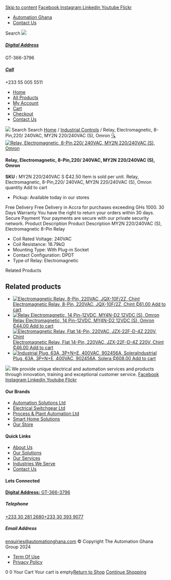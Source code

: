 [Skip to content](https://store.automationghana.com/product/8-pin-relay-my2n-220-240vac-s-omron/#content)
[ Facebook ](https://www.facebook.com/automationgh/) [ Instagram ](https://www.instagram.com/automationgh/) [ Linkedin ](https://www.linkedin.com/company/the-automation-ghana-limited/) [ Youtube ](https://www.youtube.com/channel/UCurrRDUSm5oIW39VXjn1u0w) [ Flickr ](https://www.flickr.com/photos/181794037@N07/)
  * [ Automation Ghana ](https://automationghana.com)
  * [ Contact Us ](https://store.automationghana.com/contact/)


Search
[ ![](https://store.automationghana.com/wp-content/uploads/2024/04/Website-TAGG-Logo-BLUE.png) ](https://store.automationghana.com/)
[ ](https://maps.app.goo.gl/m4xeaagWCNbLk4jM6)
#####  [ Digital Address ](https://maps.app.goo.gl/m4xeaagWCNbLk4jM6)
GT-366-3796 
[ ](tel:+233550055511)
#####  [ Call ](tel:+233550055511)
+233 55 005 5511 
  * [Home](https://store.automationghana.com/)
  * [All Products](https://store.automationghana.com/shop/)
  * [My Account](https://store.automationghana.com/my-account/)
  * [Cart](https://store.automationghana.com/cart/)
  * [Checkout](https://store.automationghana.com/checkout/)
  * [Contact Us](https://store.automationghana.com/contact/)


[![](https://store.automationghana.com/wp-content/uploads/2024/04/AutomationGhana_logo_white.png)](https://store.automationghana.com)
Search
Search
[Home](https://store.automationghana.com) / [Industrial Controls](https://store.automationghana.com/product-category/industrial-controls/) / Relay, Electromagnetic, 8-Pin,220/ 240VAC, MY2N 220/240VAC (S), Omron
[🔍](https://store.automationghana.com/product/8-pin-relay-my2n-220-240vac-s-omron/)
[![Relay, Electromagnetic, 8-Pin,220/ 240VAC, MY2N 220/240VAC \(S\), Omron](https://store.automationghana.com/wp-content/uploads/2020/04/8-Pin-Relay-MY2N-24VDC-S-Omron-600x450.jpg)](https://store.automationghana.com/wp-content/uploads/2020/04/8-Pin-Relay-MY2N-24VDC-S-Omron.jpg)
####  Relay, Electromagnetic, 8-Pin,220/ 240VAC, MY2N 220/240VAC (S), Omron 
**SKU :** MY2N 220/240VAC S 
₵42.50
Item is sold per unit.
Relay, Electromagnetic, 8-Pin,220/ 240VAC, MY2N 220/240VAC (S), Omron quantity
Add to cart
  * Pickup: Available today in our stores


Free Delivery 
Free Delivery in Accra for purchases exceeding GHs 1000. 
30 Days Warranty 
You have the right to return your orders within 30 days. 
Secure Payment 
Your payments are secure with our private security network. 
Product Description
Product Description
MY2N 220/240VAC (S), Electromagnetic 8-Pin Relay 
  * Coil Rated Voltage: 240VAC
  * Coil Resistance: 18.79kΩ
  * Mounting Type: With Plug-in Socket
  * Contact Configuration: DPDT
  * Type of Relay: Electromagnetic


Related Products 
## Related products
  * [![Electromagnetic Relay, 8-Pin, 220VAC, JQX-10F/2Z, Chint](https://store.automationghana.com/wp-content/uploads/2020/04/11-Pin-Relay-JQX-10F_3Z-220VAC-Chint-2-300x300.jpg)Electromagnetic Relay, 8-Pin, 220VAC, JQX-10F/2Z, Chint ₵61.00 ](https://store.automationghana.com/product/8-pin-relay-jqx-10f-2z-220vac-chint/)
[Add to cart](https://store.automationghana.com/product/8-pin-relay-my2n-220-240vac-s-omron/?add-to-cart=1603)
  * [![Relay Electromagnetic, 14 Pin-12VDC, MY4N-D2 12VDC \(S\), Omron](https://store.automationghana.com/wp-content/uploads/2020/04/14-Pin-Relay-MY4N-D2-24DC-S-Omron.jpg)Relay Electromagnetic, 14 Pin-12VDC, MY4N-D2 12VDC (S), Omron ₵44.00 ](https://store.automationghana.com/product/14-pin-relay-my4n-d2-12vdc-s-omron/)
[Add to cart](https://store.automationghana.com/product/8-pin-relay-my2n-220-240vac-s-omron/?add-to-cart=1600)
  * [![Electromagnetic Relay, Flat 14-Pin, 220VAC, JZX-22F-D-4Z 220V, Chint](https://store.automationghana.com/wp-content/uploads/2020/04/14-Pin-Relay-JZX-22F-D-4Z-12VDC-Chint-300x300.jpg)Electromagnetic Relay, Flat 14-Pin, 220VAC, JZX-22F-D-4Z 220V, Chint ₵46.00 ](https://store.automationghana.com/product/14-pin-relay-jzx-22f-d-4z-220v-chint/)
[Add to cart](https://store.automationghana.com/product/8-pin-relay-my2n-220-240vac-s-omron/?add-to-cart=1596)
  * [![Industrial Plug, 63A, 3P+N+E, 400VAC, 902456A, Solera](https://store.automationghana.com/wp-content/uploads/2020/02/SOLERA-8-300x300.jpg)Industrial Plug, 63A, 3P+N+E, 400VAC, 902456A, Solera ₵608.00 ](https://store.automationghana.com/product/plug-902456a-solera/)
[Add to cart](https://store.automationghana.com/product/8-pin-relay-my2n-220-240vac-s-omron/?add-to-cart=1524)


![](https://store.automationghana.com/wp-content/uploads/2024/04/AutomationGhana_logo_white.png)
We provide unique electrical and automation services and products through innovation, training and exceptional customer service.
[ Facebook ](https://www.facebook.com/automationgh/) [ Instagram ](https://www.instagram.com/automationgh/) [ Linkedin ](https://www.linkedin.com/company/the-automation-ghana-limited/) [ Youtube ](https://www.youtube.com/channel/UCurrRDUSm5oIW39VXjn1u0w) [ Flickr ](https://www.flickr.com/photos/181794037@N07/)
#### Our Brands
  * [ Automation Solutions Ltd ](https://store.automationghana.com/product/8-pin-relay-my2n-220-240vac-s-omron/)
  * [ Electrical Switchgear Ltd ](https://store.automationghana.com/product/8-pin-relay-my2n-220-240vac-s-omron/)
  * [ Process & Plant Automation Ltd ](https://store.automationghana.com/product/8-pin-relay-my2n-220-240vac-s-omron/)
  * [ Smart Home Solutions ](https://store.automationghana.com/product/8-pin-relay-my2n-220-240vac-s-omron/)
  * [ Our Store ](https://store.automationghana.com/product/8-pin-relay-my2n-220-240vac-s-omron/)


#### Quick Links
  * [ About Us ](https://store.automationghana.com/product/8-pin-relay-my2n-220-240vac-s-omron/)
  * [ Our Solutions ](https://store.automationghana.com/product/8-pin-relay-my2n-220-240vac-s-omron/)
  * [ Our Services ](https://store.automationghana.com/product/8-pin-relay-my2n-220-240vac-s-omron/)
  * [ Industries We Serve ](https://store.automationghana.com/product/8-pin-relay-my2n-220-240vac-s-omron/)
  * [ Contact Us ](https://store.automationghana.com/product/8-pin-relay-my2n-220-240vac-s-omron/)


#### Lets Connected
[**Digital Address:** GT-366-3796](https://maps.app.goo.gl/m4xeaagWCNbLk4jM6)
#####  Telephone 
[ +233 30 281 2680](tel:+233302812680)[+233 30 393 9077](https://store.automationghana.com/product/8-pin-relay-my2n-220-240vac-s-omron/+233303939077)
#####  Email Address 
enquiries@automationghana.com 
© Copyright The Automation Ghana Group 2024
  * [ Term Of Use ](https://store.automationghana.com/product/8-pin-relay-my2n-220-240vac-s-omron/)
  * [ Privacy Policy ](https://store.automationghana.com/product/8-pin-relay-my2n-220-240vac-s-omron/)


0
0
Your Cart
Your cart is empty[Return to Shop](https://store.automationghana.com/shop/)
[Continue Shopping](https://store.automationghana.com/product/8-pin-relay-my2n-220-240vac-s-omron/)
